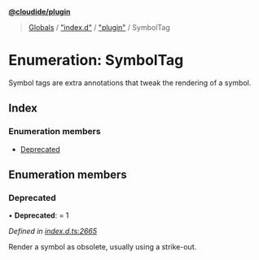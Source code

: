 **[@cloudide/plugin](../README.md)**

> [Globals](../README.md) / ["index.d"](../modules/_index_d_.md) / ["plugin"](../modules/_index_d_._plugin_.md) / SymbolTag

# Enumeration: SymbolTag

Symbol tags are extra annotations that tweak the rendering of a symbol.

## Index

### Enumeration members

* [Deprecated](_index_d_._plugin_.symboltag.md#deprecated)

## Enumeration members

### Deprecated

•  **Deprecated**:  = 1

*Defined in [index.d.ts:2665](https://github.com/huaweicloud/cloudide-plugin-api/blob/1ab5ef8/index.d.ts#L2665)*

Render a symbol as obsolete, usually using a strike-out.
